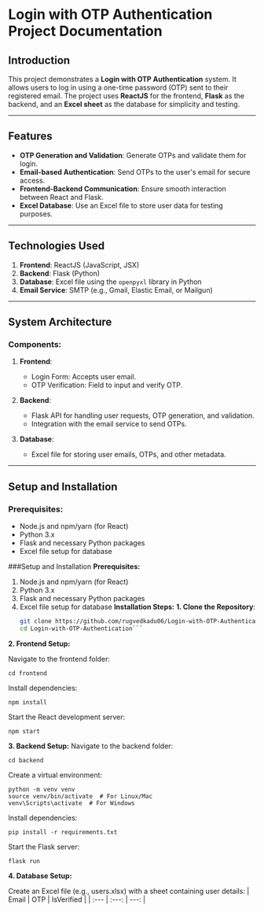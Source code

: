 # Login with OTP Authentication Project Documentation


## Introduction

This project demonstrates a **Login with OTP Authentication** system. It allows users to log in using a one-time password (OTP) sent to their registered email. The project uses **ReactJS** for the frontend, **Flask** as the backend, and an **Excel sheet** as the database for simplicity and testing.

---

## Features

- **OTP Generation and Validation**: Generate OTPs and validate them for login.  
- **Email-based Authentication**: Send OTPs to the user's email for secure access.  
- **Frontend-Backend Communication**: Ensure smooth interaction between React and Flask.  
- **Excel Database**: Use an Excel file to store user data for testing purposes.

---

## Technologies Used

1. **Frontend**: ReactJS (JavaScript, JSX)  
2. **Backend**: Flask (Python)  
3. **Database**: Excel file using the `openpyxl` library in Python  
4. **Email Service**: SMTP (e.g., Gmail, Elastic Email, or Mailgun)  

---

## System Architecture

### Components:
1. **Frontend**:
   - Login Form: Accepts user email.  
   - OTP Verification: Field to input and verify OTP.  

2. **Backend**:
   - Flask API for handling user requests, OTP generation, and validation.  
   - Integration with the email service to send OTPs.

3. **Database**:
   - Excel file for storing user emails, OTPs, and other metadata.  

---

## Setup and Installation

### Prerequisites:
- Node.js and npm/yarn (for React)
- Python 3.x
- Flask and necessary Python packages
- Excel file setup for database

###Setup and Installation
**Prerequisites:**
1. Node.js and npm/yarn (for React)
2. Python 3.x
3. Flask and necessary Python packages
4. Excel file setup for database
**Installation Steps:**
**1. Clone the Repository**:
   ```bash
   git clone https://github.com/rugvedkadu06/Login-with-OTP-Authentication.git
   cd Login-with-OTP-Authentication```
**2. Frontend Setup:**

Navigate to the frontend folder:
```
cd frontend
```
Install dependencies:
```
npm install
```
Start the React development server:
```
npm start
```
**3. Backend Setup:**
Navigate to the backend folder:
```
cd backend
```
Create a virtual environment:
```
python -m venv venv
source venv/bin/activate  # For Linux/Mac
venv\Scripts\activate  # For Windows
```
Install dependencies:
```
pip install -r requirements.txt
```
Start the Flask server:
```
flask run
```
**4. Database Setup:**

Create an Excel file (e.g., users.xlsx) with a sheet containing user details:
| Email | OTP | IsVerified |
| :---         |     :---:      |          ---: |
